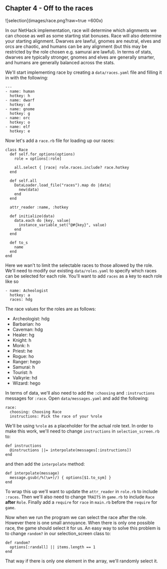 ## Chapter 4 - Off to the races

![selection](images/race.png?raw=true =600x)

In our NetHack implementation, race will determine which alignments we can choose as well as some starting stat bonuses. Race will also determine your starting alignment. Dwarves are lawful, gnomes are neutral, elves and orcs are chaotic, and humans can be any alignment (but this may be restricted by the role chosen e.g. samurai are lawful). In terms of stats, dwarves are typically stronger, gnomes and elves are generally smarter, and humans are generally balanced across the stats.

We'll start implementing race by creating a `data/races.yaml` file and filling it in with the following:

    ---
    - name: human
      hotkey: h
    - name: dwarf
      hotkey: d
    - name: gnome
      hotkey: g
    - name: orc
      hotkey: o
    - name: elf
      hotkey: e

Now let's add a `race.rb` file for loading up our races:

    class Race
      def self.for_options(options)
        role = options[:role]

        all.select { |race| role.races.include? race.hotkey
      end

      def self.all
        DataLoader.load_file("races").map do |data|
          new(data)
        end
      end

      attr_reader :name, :hotkey

      def initialize(data)
        data.each do |key, value|
          instance_variable_set("@#{key}", value)
        end
      end

      def to_s
        name
      end
    end

Here we wan't to limit the selectable races to those allowed by the role. We'll need to modify our existing `data/roles.yaml` to specify which races can be selected for each role. You'll want to add `races` as a key to each role like so

    - name: Acheologist
      hotkey: a
      races: hdg

The race values for the roles are as follows:

* Archeologist: hdg
* Barbarian: ho
* Caveman: hdg
* Healer: hg
* Knight: h
* Monk: h
* Priest: he
* Rogue: ho
* Ranger: hego
* Samurai: h
* Tourist: h
* Valkyrie: hd
* Wizard: hego

In terms of data, we'll also need to add the `:choosing` and `:instructions` messages for `:race`. Open `data/messages.yaml` and add the following:

    race:
      choosing: Choosing Race
      instructions: Pick the race of your %role

We'll be using `%role` as a placeholder for the actual role text. In order to make this work, we'll need to change `instructions` in `selection_screen.rb` to:

	def instructions
      @instructions ||= interpolate(messages[:instructions])
    end

and then add the `interpolate` method:

    def interpolate(message)
	  message.gsub(/%(\w+)/) { options[$1.to_sym] }
    end

To wrap this up we'll want to update the `attr_reader` in `role.rb` to include `:races`. Then we'll also need to change `TRAITS` in `game.rb` to include `Race` **after** `Role`. Finally add a `require` for `race` in `main.rb` before the `require` for `game`.

Now when we run the program we can select the race after the role. However there is one small annoyance. When there is only one possible race, the game should select it for us. An easy way to solve this problem is to change `random?` in our selection_screen class to:

    def random?
      options[:randall] || items.length == 1
    end

That way if there is only one element in the array, we'll randomly select it.

